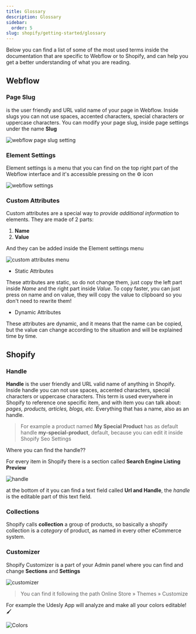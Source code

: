```yaml
---
title: Glossary
description: Glossary
sidebar:
  order: 5
slug: shopify/getting-started/glossary
---
```


Below you can find a list of some of the most used terms inside the documentation that are specific to Webflow or to Shopify, and can help you get a better understanding of what you are reading.


## Webflow

### Page Slug

is the user friendly and URL valid name of your page in Webflow. Inside slugs you can not use spaces, accented characters, special characters or uppercase characters. You can modify your page slug, inside page settings under the name **Slug**

![webflow page slug setting](/images/webflow-slug.png)

### Element Settings

Element settings is a menu that you can find on the top right part of the Webflow interface and it's accessible pressing on the ⚙️ icon



![webflow settings](/images/webflow-settings.png)



### Custom Attributes

Custom attributes are a special way to *provide additional information* to elements. They are made of 2 parts:

1. **Name**
2. **Value**

And they can be added inside the Element settings menu



![custom attributes menu](/images/add-custom-attributes.png)

* Static Attributes

<custom-attribute name="name" value="value"></custom-attribute> 

These attributes are static, so do not change them, just copy the left part inside *Name* and the right part inside *Value*. To copy faster, you can just press on name and on value, they will copy the value to clipboard so you don't need to rewrite them!



* Dynamic Attributes

<custom-attribute dynamic name="name" value="dynamic-value"></custom-attribute> 

These attributes are dynamic, and it means that the name can be copied, but the value can change according to the situation and will be explained time by time.





## Shopify

### Handle

**Handle** is the user friendly and URL valid name of anything in Shopify. Inside handle you can not use spaces, accented characters, special characters or uppercase characters. This term is used everywhere in Shopify to reference one specific item, and with item you can talk about: *pages, products, articles, blogs, etc.* Everything that has a name, also as an handle. 

> For example a product named **My Special Product** has as default handle **my-special-product**, default, because you can edit it inside Shopify Seo Settings

Where you can find the handle??

For every item in Shopify there is a section called **Search Engine Listing Preview**

![handle](/images/handle.png)

at the bottom of it you can find a text field called **Url and Handle**, the *handle* is the editable part of this text field.



### Collections

Shopify calls **collection** a group of products, so basically a shopify collection is a *category* of product, as named in every other eCommerce system.



### Customizer

Shopify Customizer is a part of your Admin panel where you can find and change **Sections** and **Settings**



![customizer](/images/shopify-customizer.png)



> You can find it following the path Online Store » Themes » Customize

For example the Udesly App will analyze and make all your colors editable!  🖌️



![Colors](/images/colors-settings.png)
